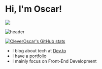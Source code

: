# Hi, I'm Oscar! 

![](https://komarev.com/ghpvc/?username=cleveroscar)

![header](https://i.ibb.co/brx1vVq/Clever-Oscar.png)



[![CleverOscar's GitHub stats](https://github-readme-stats.vercel.app/api?username=cleveroscar)](https://github.com/cleveroscar/github-readme-stats)

- I blog about tech at [Dev.to](https://dev.to/cleveroscar) 
- I have a [portfolio](https://cleveroscar.dev/)
- I mainly focus on Front-End Development
<!--
**CleverOscar/CleverOscar** is a ✨ _special_ ✨ repository because its `README.md` (this file) appears on your GitHub profile.

Here are some ideas to get you started:

- 🔭 I’m currently working on ...
- 🌱 I’m currently learning ...
- 👯 I’m looking to collaborate on ...
- 🤔 I’m looking for help with ...
- 💬 Ask me about ...
- 📫 How to reach me: ...
- 😄 Pronouns: ...
- ⚡ Fun fact: ...
-->
